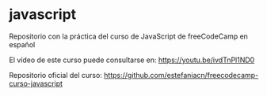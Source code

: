 # javascript
Repositorio con la práctica del curso de JavaScript de freeCodeCamp en español

El vídeo de este curso puede consultarse en: https://youtu.be/ivdTnPl1ND0

Repositorio oficial del curso: https://github.com/estefaniacn/freecodecamp-curso-javascript
